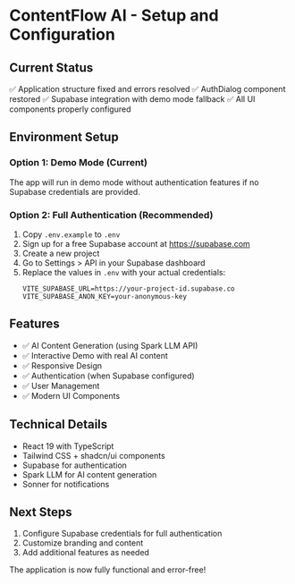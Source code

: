 # ContentFlow AI - Setup and Configuration

## Current Status
✅ Application structure fixed and errors resolved
✅ AuthDialog component restored
✅ Supabase integration with demo mode fallback
✅ All UI components properly configured

## Environment Setup

### Option 1: Demo Mode (Current)
The app will run in demo mode without authentication features if no Supabase credentials are provided.

### Option 2: Full Authentication (Recommended)
1. Copy `.env.example` to `.env`
2. Sign up for a free Supabase account at https://supabase.com
3. Create a new project
4. Go to Settings > API in your Supabase dashboard
5. Replace the values in `.env` with your actual credentials:
   ```
   VITE_SUPABASE_URL=https://your-project-id.supabase.co
   VITE_SUPABASE_ANON_KEY=your-anonymous-key
   ```

## Features
- ✅ AI Content Generation (using Spark LLM API)
- ✅ Interactive Demo with real AI content
- ✅ Responsive Design
- ✅ Authentication (when Supabase configured)
- ✅ User Management
- ✅ Modern UI Components

## Technical Details
- React 19 with TypeScript
- Tailwind CSS + shadcn/ui components
- Supabase for authentication
- Spark LLM for AI content generation
- Sonner for notifications

## Next Steps
1. Configure Supabase credentials for full authentication
2. Customize branding and content
3. Add additional features as needed

The application is now fully functional and error-free!